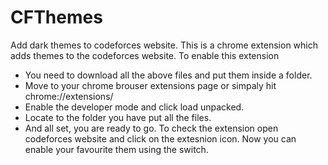 # CFThemes
 Add dark themes to codeforces website.
This is a chrome extension which adds themes to the codeforces website.
To enable this extension
 - You need to download all the above files and put them inside a folder.
 - Move to your chrome brouser extensions page or simpaly hit chrome://extensions/
 - Enable the developer mode and click load unpacked.
 - Locate to the folder you have put all the files.
 - And all set, you are ready to go.
To check the extension open codeforces website and click on the extesnion icon. Now you can enable your favourite them using the switch.
